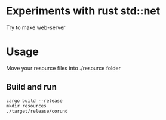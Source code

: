# Experiments with rust std::net

Try to make web-server

# Usage

Move your resource files into ./resource folder

## Build and run
```console
cargo build --release
mkdir resources
./target/release/corund
```
